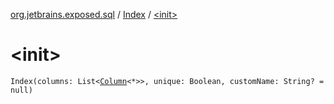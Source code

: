 [org.jetbrains.exposed.sql](../index.md) / [Index](index.md) / [&lt;init&gt;](.)

# &lt;init&gt;

`Index(columns: List<`[`Column`](../-column/index.md)`<*>>, unique: Boolean, customName: String? = null)`